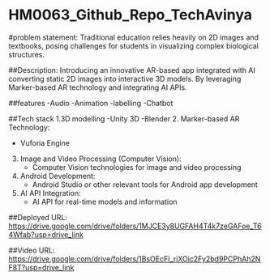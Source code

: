 # HM0063_Github_Repo_TechAvinya
#problem statement: Traditional education relies heavily on 2D images and textbooks, posing challenges for students in visualizing complex biological structures. 

##Description: Introducing an innovative AR-based app integrated with AI  converting static 2D images into interactive 3D models. By leveraging Marker-based AR technology and integrating AI APIs. 


##features
-Audio
-Animation
-labelling
-Chatbot

##Tech stack
1.3D modelling
-Unity 3D
-Blender
2. Marker-based AR Technology:
   - Vuforia Engine
3. Image and Video Processing (Computer Vision):
   - Computer Vision technologies for image and video processing
4. Android Development:
   - Android Studio or other relevant tools for Android app development
5. AI API Integration:
   - AI API for real-time models and information


##Deployed URL:
https://drive.google.com/drive/folders/1MJCE3y8UGFAH4T4k7zeGAFoe_T64Wfab?usp=drive_link

##Video URL:
https://drive.google.com/drive/folders/1BsOEcFI_riXOic2Fy2bd9PCPhAh2NF8T?usp=drive_link
